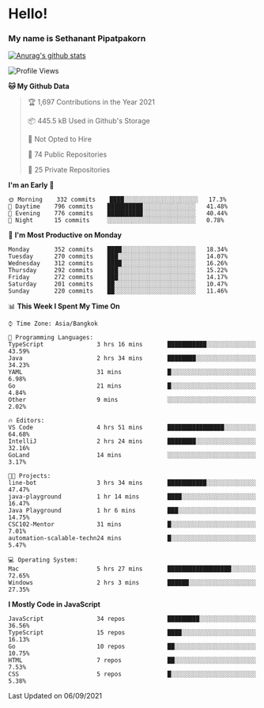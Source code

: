 # Hello!
### My name is Sethanant Pipatpakorn

[![Anurag's github stats](https://github-readme-stats.vercel.app/api?username=thetkpark&count_private=true&show_icons=true&theme=tokyonight)](https://github.com/anuraghazra/github-readme-stats)

<!--START_SECTION:waka-->
![Profile Views](http://img.shields.io/badge/Profile%20Views-0-blue)

**🐱 My Github Data** 

> 🏆 1,697 Contributions in the Year 2021
 > 
> 📦 445.5 kB Used in Github's Storage 
 > 
> 🚫 Not Opted to Hire
 > 
> 📜 74 Public Repositories 
 > 
> 🔑 25 Private Repositories  
 > 
**I'm an Early 🐤** 

```text
🌞 Morning    332 commits    ████░░░░░░░░░░░░░░░░░░░░░   17.3% 
🌆 Daytime    796 commits    ██████████░░░░░░░░░░░░░░░   41.48% 
🌃 Evening    776 commits    ██████████░░░░░░░░░░░░░░░   40.44% 
🌙 Night      15 commits     ░░░░░░░░░░░░░░░░░░░░░░░░░   0.78%

```
📅 **I'm Most Productive on Monday** 

```text
Monday       352 commits    ████░░░░░░░░░░░░░░░░░░░░░   18.34% 
Tuesday      270 commits    ███░░░░░░░░░░░░░░░░░░░░░░   14.07% 
Wednesday    312 commits    ████░░░░░░░░░░░░░░░░░░░░░   16.26% 
Thursday     292 commits    ███░░░░░░░░░░░░░░░░░░░░░░   15.22% 
Friday       272 commits    ███░░░░░░░░░░░░░░░░░░░░░░   14.17% 
Saturday     201 commits    ██░░░░░░░░░░░░░░░░░░░░░░░   10.47% 
Sunday       220 commits    ██░░░░░░░░░░░░░░░░░░░░░░░   11.46%

```


📊 **This Week I Spent My Time On** 

```text
⌚︎ Time Zone: Asia/Bangkok

💬 Programming Languages: 
TypeScript               3 hrs 16 mins       ███████████░░░░░░░░░░░░░░   43.59% 
Java                     2 hrs 34 mins       ████████░░░░░░░░░░░░░░░░░   34.23% 
YAML                     31 mins             █░░░░░░░░░░░░░░░░░░░░░░░░   6.98% 
Go                       21 mins             █░░░░░░░░░░░░░░░░░░░░░░░░   4.84% 
Other                    9 mins              ░░░░░░░░░░░░░░░░░░░░░░░░░   2.02%

🔥 Editors: 
VS Code                  4 hrs 51 mins       ████████████████░░░░░░░░░   64.68% 
IntelliJ                 2 hrs 24 mins       ████████░░░░░░░░░░░░░░░░░   32.16% 
GoLand                   14 mins             ░░░░░░░░░░░░░░░░░░░░░░░░░   3.17%

🐱‍💻 Projects: 
line-bot                 3 hrs 34 mins       ███████████░░░░░░░░░░░░░░   47.47% 
java-playground          1 hr 14 mins        ████░░░░░░░░░░░░░░░░░░░░░   16.47% 
Java Playground          1 hr 6 mins         ███░░░░░░░░░░░░░░░░░░░░░░   14.75% 
CSC102-Mentor            31 mins             █░░░░░░░░░░░░░░░░░░░░░░░░   7.01% 
automation-scalable-techn24 mins             █░░░░░░░░░░░░░░░░░░░░░░░░   5.47%

💻 Operating System: 
Mac                      5 hrs 27 mins       ██████████████████░░░░░░░   72.65% 
Windows                  2 hrs 3 mins        ██████░░░░░░░░░░░░░░░░░░░   27.35%

```

**I Mostly Code in JavaScript** 

```text
JavaScript               34 repos            █████████░░░░░░░░░░░░░░░░   36.56% 
TypeScript               15 repos            ████░░░░░░░░░░░░░░░░░░░░░   16.13% 
Go                       10 repos            ██░░░░░░░░░░░░░░░░░░░░░░░   10.75% 
HTML                     7 repos             ██░░░░░░░░░░░░░░░░░░░░░░░   7.53% 
CSS                      5 repos             █░░░░░░░░░░░░░░░░░░░░░░░░   5.38%

```



 Last Updated on 06/09/2021
<!--END_SECTION:waka-->
